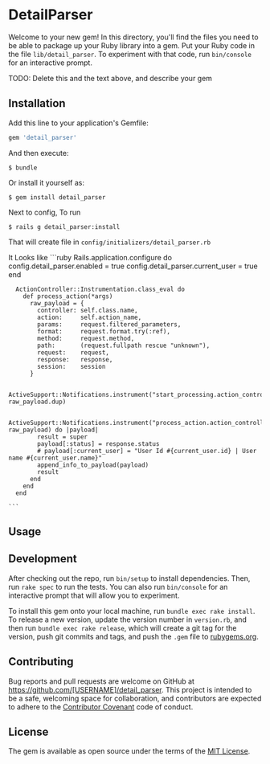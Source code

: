 # DetailParser

Welcome to your new gem! In this directory, you'll find the files you need to be able to package up your Ruby library into a gem. Put your Ruby code in the file `lib/detail_parser`. To experiment with that code, run `bin/console` for an interactive prompt.

TODO: Delete this and the text above, and describe your gem

## Installation

Add this line to your application's Gemfile:

```ruby
gem 'detail_parser'
```

And then execute:

    $ bundle

Or install it yourself as:

    $ gem install detail_parser

Next to config, To run

    $ rails g detail_parser:install

That will create file in `config/initializers/detail_parser.rb`

It Looks like
    ```ruby
      Rails.application.configure do
        config.detail_parser.enabled = true
        config.detail_parser.current_user = true
      end


      ActionController::Instrumentation.class_eval do
        def process_action(*args)
          raw_payload = {
            controller: self.class.name,
            action:     self.action_name,
            params:     request.filtered_parameters,
            format:     request.format.try(:ref),
            method:     request.method,
            path:       (request.fullpath rescue "unknown"),
            request:    request,
            response:   response,
            session:    session
          }

          ActiveSupport::Notifications.instrument("start_processing.action_controller", raw_payload.dup)

          ActiveSupport::Notifications.instrument("process_action.action_controller", raw_payload) do |payload|
            result = super
            payload[:status] = response.status
            # payload[:current_user] = "User Id #{current_user.id} | User name #{current_user.name}"
            append_info_to_payload(payload)
            result
          end
        end
      end

    ```

## Usage



## Development

After checking out the repo, run `bin/setup` to install dependencies. Then, run `rake spec` to run the tests. You can also run `bin/console` for an interactive prompt that will allow you to experiment.

To install this gem onto your local machine, run `bundle exec rake install`. To release a new version, update the version number in `version.rb`, and then run `bundle exec rake release`, which will create a git tag for the version, push git commits and tags, and push the `.gem` file to [rubygems.org](https://rubygems.org).

## Contributing

Bug reports and pull requests are welcome on GitHub at https://github.com/[USERNAME]/detail_parser. This project is intended to be a safe, welcoming space for collaboration, and contributors are expected to adhere to the [Contributor Covenant](http://contributor-covenant.org) code of conduct.


## License

The gem is available as open source under the terms of the [MIT License](http://opensource.org/licenses/MIT).
